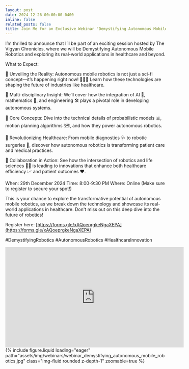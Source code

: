 ```yaml
---
layout: post
date: 2024-12-26 00:00:00-0400
inline: false
related_posts: false
title: Join Me for an Exclusive Webinar "Demystifying Autonomous Mobile Robotics!" 🤖✨
---
```


I’m thrilled to announce that I’ll be part of an exciting session hosted by The Vigyan Chronicles, where we will be Demystifying Autonomous Mobile Robotics and exploring its real-world applications in healthcare and beyond.

What to Expect:

🔹 Unveiling the Reality: Autonomous mobile robotics is not just a sci-fi concept—it’s happening right now! 🙅‍♂️✨ Learn how these technologies are shaping the future of industries like healthcare.

🔹 Multi-disciplinary Insight: We’ll cover how the integration of AI 🧠, mathematics 🧮, and engineering 🛠️ plays a pivotal role in developing autonomous systems.

🔹 Core Concepts: Dive into the technical details of probabilistic models 📊, motion planning algorithms 🗺️, and how they power autonomous robotics.

🔹 Revolutionizing Healthcare: From mobile diagnostics 🩺 to robotic surgeries 🤖, discover how autonomous robotics is transforming patient care and medical practices.

🔹 Collaboration in Action: See how the intersection of robotics and life sciences 🧬🤖 is leading to innovations that enhance both healthcare efficiency 📈 and patient outcomes ❤️.

When: 29th December 2024
Time: 8:00-9:30 PM
Where: Online (Make sure to register to secure your spot!)

This is your chance to explore the transformative potential of autonomous mobile robotics, as we break down the technology and showcase its real-world applications in healthcare. Don't miss out on this deep dive into the future of robotics!

Register here: [https://forms.gle/xAQoeprgkeNgaXEPA](https://forms.gle/xAQoeprgkeNgaXEPA)

#DemystifyingRobotics #AutonomousRobotics #HealthcareInnovation

<div class="containerpdf">
    <iframe width="560" height="315" src="https://www.youtube.com/embed/eb2dSo2rV18?si=KfgfJgZW6S2N1T4b" title="YouTube video player" frameborder="0" allow="accelerometer; autoplay; clipboard-write; encrypted-media; gyroscope; picture-in-picture; web-share" referrerpolicy="strict-origin-when-cross-origin" allowfullscreen></iframe>
</div>

<div class="row mt-3">
    <div class="col-sm mt-3 mt-md-0">
        {% include figure.liquid loading="eager" path="assets/img/webinars/webinar_demystifying_autonomous_mobile_robotics.jpg" class="img-fluid rounded z-depth-1" zoomable=true %}
    </div>
</div>

